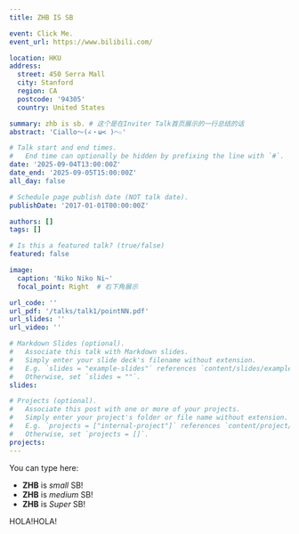 ```yaml
---
title: ZHB IS SB

event: Click Me.
event_url: https://www.bilibili.com/

location: HKU
address:
  street: 450 Serra Mall
  city: Stanford
  region: CA
  postcode: '94305'
  country: United States

summary: zhb is sb. # 这个是在Inviter Talk首页展示的一行总结的话
abstract: 'Ciallo～(∠・ω< )⌒☆'

# Talk start and end times.
#   End time can optionally be hidden by prefixing the line with `#`.
date: '2025-09-04T13:00:00Z'
date_end: '2025-09-05T15:00:00Z'
all_day: false

# Schedule page publish date (NOT talk date).
publishDate: '2017-01-01T00:00:00Z'

authors: []
tags: []

# Is this a featured talk? (true/false)
featured: false

image:
  caption: 'Niko Niko Ni~'
  focal_point: Right  # 右下角展示

url_code: ''
url_pdf: '/talks/talk1/pointNN.pdf'
url_slides: ''
url_video: ''

# Markdown Slides (optional).
#   Associate this talk with Markdown slides.
#   Simply enter your slide deck's filename without extension.
#   E.g. `slides = "example-slides"` references `content/slides/example-slides.md`.
#   Otherwise, set `slides = ""`.
slides:

# Projects (optional).
#   Associate this post with one or more of your projects.
#   Simply enter your project's folder or file name without extension.
#   E.g. `projects = ["internal-project"]` references `content/project/deep-learning/index.md`.
#   Otherwise, set `projects = []`.
projects:
---
```


You can type here:

- **ZHB** is _small_ SB!
- **ZHB** is _medium_ SB!
- **ZHB** is _Super_ SB!

HOLA!HOLA!
